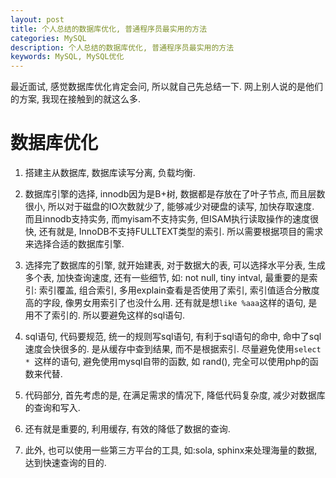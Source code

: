```yaml
---
layout: post
title: 个人总结的数据库优化, 普通程序员最实用的方法
categories: MySQL
description: 个人总结的数据库优化, 普通程序员最实用的方法
keywords: MySQL, MySQL优化
---
```


最近面试, 感觉数据库优化肯定会问, 所以就自己先总结一下. 网上别人说的是他们的方案, 我现在接触到的就这么多. 

# 数据库优化
1. 搭建主从数据库, 数据库读写分离, 负载均衡. 

1. 数据库引擎的选择, innodb因为是B+树, 数据都是存放在了叶子节点, 而且层数很小, 所以对于磁盘的IO次数就少了, 能够减少对硬盘的读写, 加快存取速度. 而且innodb支持实务, 而myisam不支持实务, 但ISAM执行读取操作的速度很快, 还有就是, InnoDB不支持FULLTEXT类型的索引. 所以需要根据项目的需求来选择合适的数据库引擎. 

2. 选择完了数据库的引擎, 就开始建表, 对于数据大的表, 可以选择水平分表, 生成多个表, 加快查询速度, 还有一些细节, 如: not null, tiny intval, 最重要的是索引: 索引覆盖, 组合索引, 多用explain查看是否使用了索引, 索引值适合分散度高的字段, 像男女用索引了也没什么用. 还有就是想`like %aaa`这样的语句, 是用不了索引的. 所以要避免这样的sql语句. 

3. sql语句, 代码要规范, 统一的规则写sql语句, 有利于sql语句的命中, 命中了sql速度会快很多的. 是从缓存中查到结果, 而不是根据索引. 尽量避免使用`select * `这样的语句, 避免使用mysql自带的函数, 如 rand(), 完全可以使用php的函数来代替. 

4. 代码部分, 首先考虑的是, 在满足需求的情况下, 降低代码复杂度, 减少对数据库的查询和写入. 

5. 还有就是重要的, 利用缓存, 有效的降低了数据的查询. 

6. 此外, 也可以使用一些第三方平台的工具, 如:sola, sphinx来处理海量的数据, 达到快速查询的目的. 





